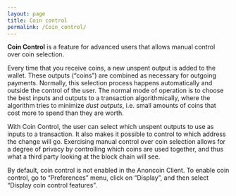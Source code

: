 ```yaml
---
layout: page
title: Coin control
permalink: /Coin_control/
---
```


**Coin Control** is a feature for advanced users that allows manual control over coin selection.

Every time that you receive coins, a new unspent output is added to the wallet. These outputs (“coins”) are combined as necessary for outgoing payments. Normally, this selection process happens automatically and outside the control of the user. The normal mode of operation is to choose the best inputs and outputs to a transaction algorithmically, where the algorithm tries to minimize *dust outputs*, i.e. small amounts of coins that cost more to spend than they are worth.

With Coin Control, the user can select which unspent outputs to use as inputs to a transaction. It also makes it possible to control to which address the change will go. Exercising manual control over coin selection allows for a degree of privacy by controlling which coins are used together, and thus what a third party looking at the block chain will see.

By default, coin control is not enabled in the Anoncoin Client. To enable coin control, go to “Preferences” menu, click on “Display”, and then select “Display coin control features”.
